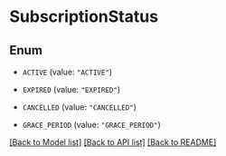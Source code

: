 # SubscriptionStatus

## Enum


* `ACTIVE` (value: `"ACTIVE"`)

* `EXPIRED` (value: `"EXPIRED"`)

* `CANCELLED` (value: `"CANCELLED"`)

* `GRACE_PERIOD` (value: `"GRACE_PERIOD"`)


[[Back to Model list]](../README.md#documentation-for-models) [[Back to API list]](../README.md#documentation-for-api-endpoints) [[Back to README]](../README.md)


